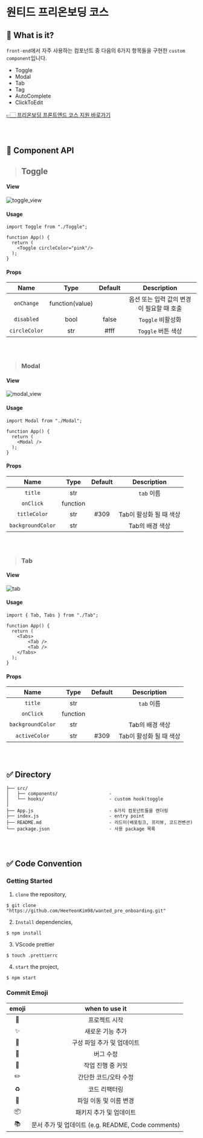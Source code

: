 # 원티드 프리온보딩 코스

###

## 🐯 What is it?

`front-end`에서 자주 사용하는 컴포넌트 중 다음의 6가지 항목들을 구현한 `custom component`입니다.

- Toggle
- Modal
- Tab
- Tag
- AutoComplete
- ClickToEdit

[👉🏻 프리온보딩 프론트엔드 코스 지원 바로가기](https://www.wanted.co.kr/wd/95459)

### <br/>

###

## 🐯 Component API

> ## Toggle

#### View

![toggle_view](https://user-images.githubusercontent.com/48751435/152809631-3d148c6a-c2a7-4fba-be6d-5d341d861f5f.gif)

#### Usage

```
import Toggle from "./Toggle";

function App() {
  return (
    <Toggle circleColor="pink"/>
  );
}
```

#### Props

|     Name      |      Type       | Default |                Description                |
| :-----------: | :-------------: | :-----: | :---------------------------------------: |
|  `onChange`   | function(value) |         | 옵션 또는 입력 값의 변경이 필요할 때 호출 |
|  `disabled`   |      bool       |  false  |             `Toggle` 비활성화             |
| `circleColor` |       str       |  #fff   |            `Toggle` 버튼 색상             |

### <br/>

> ### Modal

#### View

![modal_view](https://user-images.githubusercontent.com/48751435/152809716-11efffbf-6a1f-449a-a45a-994efc784711.gif)

#### Usage

```
import Modal from "./Modal";

function App() {
  return (
    <Modal />
  );
}

```

#### Props

|       Name        |   Type   | Default |       Description       |
| :---------------: | :------: | :-----: | :---------------------: |
|      `title`      |   str    |         |       `tab` 이름        |
|     `onClick`     | function |         |                         |
|   `titleColor`    |   str    |  #309   | Tab이 활성화 될 때 색상 |
| `backgroundColor` |   str    |         |     Tab의 배경 색상     |

### <br/>

> ### Tab

#### View

![tab](https://user-images.githubusercontent.com/48751435/151435244-541ae959-1820-4a6b-b2a3-ffd004a15eaf.gif)

#### Usage

```
import { Tab, Tabs } from "./Tab";

function App() {
  return (
    <Tabs>
        <Tab />
        <Tab />
    </Tabs>
  );
}

```

#### Props

|       Name        |   Type   | Default |       Description       |
| :---------------: | :------: | :-----: | :---------------------: |
|      `title`      |   str    |         |       `tab` 이름        |
|     `onClick`     | function |         |                         |
| `backgroundColor` |   str    |         |     Tab의 배경 색상     |
|   `activeColor`   |   str    |  #309   | Tab이 활성화 될 때 색상 |

### <br/>

###

## ✅ Directory

```
├── src/
│   ├── components/                   -
│   └── hooks/                        - custom hook(toggle
│
├── App.js                            - 6가지 컴포넌트들을 렌더링
├── index.js                          - entry point
├── README.md                         - 리드미(배포링크, 프리뷰, 코드컨벤션)
└── package.json                      - 사용 package 목록
```

### <br/>

###

## ✅ Code Convention

### Getting Started

1. `clone` the repository,

```
$ git clone "https://github.com/HeeYeonKim98/wanted_pre_onboarding.git"
```

2. `Install` dependencies,

```
$ npm install
```

3. VScode prettier

```
$ touch .prettierrc
```

4. `start` the project,

```
$ npm start
```

### Commit Emoji

|     emoji      |                   when to use it                   |
| :------------: | :------------------------------------------------: |
|     :tada:     |                   프로젝트 시작                    |
|   :sparkles:   |                  새로운 기능 추가                  |
|    :wrench:    |             구성 파일 추가 및 업데이트             |
|     :bug:      |                     버그 수정                      |
| :construction: |                 작업 진행 중 커밋                  |
|   :pencil2:    |               간단한 코드/오타 수정                |
|   :recycle:    |                   코드 리팩터링                    |
|    :truck:     |               파일 이동 및 이름 변경               |
|   :package:    |              패키지 추가 및 업데이트               |
|    :books:     | 문서 추가 및 업데이트 (e.g. README, Code comments) |

### <br/>

###
